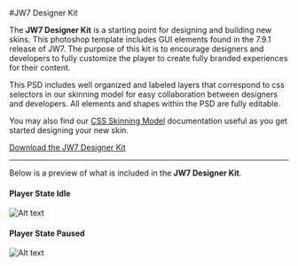 #JW7 Designer Kit

The **JW7 Designer Kit** is a starting point for designing and building new skins. This photoshop template includes GUI elements found in the 7.9.1 release of JW7. The purpose of this kit is to encourage designers and developers to fully customize the player to create fully branded experiences for their content.

This PSD includes well organized and labeled layers that correspond to css selectors in our skinning model for easy collaboration between designers and developers. All elements and shapes within the PSD are fully editable.

You may also find our [CSS Skinning Model](//developer.jwplayer.com/jw-player/css-skinning-model.html) documentation useful as you get started designing your new skin.

[Download the JW7 Designer Kit](//developer.jwplayer.com/downloads/kits/jw-player/jw7-seven-designer-kit-7.9.1.zip)

***

Below is a preview of what is included in the **JW7 Designer Kit**.

<h4>Player State Idle</h4>

![Alt text](/img/00-player-idle.png)

<h4>Player State Paused</h4>

![Alt text](/img/01-player-paused.png)
